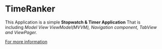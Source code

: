 # TimeRanker
This Application is a simple **Stopwatch & Timer Application** That is including *Model View ViewModel(MVVM),
Navigation component, TabView and ViewPager.*

[For more information](https://youtu.be/j0EWrmO6NE0)
